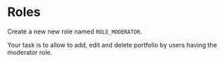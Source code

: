 # Roles

Create a new new role named `ROLE_MODERATOR`.

Your task is to allow to add, edit and delete portfolio by users having the moderator role.